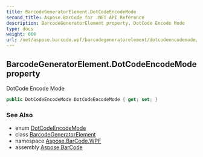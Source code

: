 ```yaml
---
title: BarcodeGeneratorElement.DotCodeEncodeMode
second_title: Aspose.BarCode for .NET API Reference
description: BarcodeGeneratorElement property. DotCode Encode Mode
type: docs
weight: 660
url: /net/aspose.barcode.wpf/barcodegeneratorelement/dotcodeencodemode/
---
```

## BarcodeGeneratorElement.DotCodeEncodeMode property

DotCode Encode Mode

```csharp
public DotCodeEncodeMode DotCodeEncodeMode { get; set; }
```

### See Also

* enum [DotCodeEncodeMode](../../../aspose.barcode.generation/dotcodeencodemode/)
* class [BarcodeGeneratorElement](../)
* namespace [Aspose.BarCode.WPF](../../barcodegeneratorelement/)
* assembly [Aspose.BarCode](../../../)


